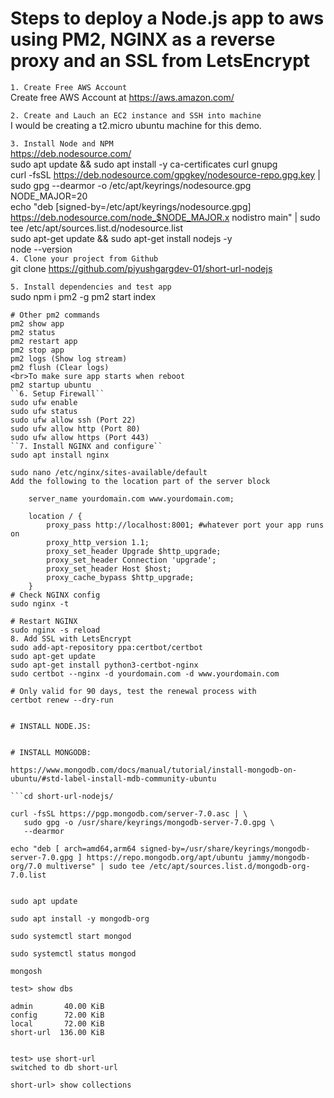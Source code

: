 # Steps to deploy a Node.js app to aws using PM2, NGINX as a reverse proxy and an SSL from LetsEncrypt
``1. Create Free AWS Account``
<br>Create free AWS Account at https://aws.amazon.com/

``2. Create and Lauch an EC2 instance and SSH into machine``
<br>I would be creating a t2.micro ubuntu machine for this demo.

``3. Install Node and NPM``
<br>https://deb.nodesource.com/
<br>sudo apt update && sudo apt install -y ca-certificates curl gnupg
<br>curl -fsSL https://deb.nodesource.com/gpgkey/nodesource-repo.gpg.key | sudo gpg --dearmor -o /etc/apt/keyrings/nodesource.gpg
<br>NODE_MAJOR=20
<br>echo "deb [signed-by=/etc/apt/keyrings/nodesource.gpg] https://deb.nodesource.com/node_$NODE_MAJOR.x nodistro main" | sudo tee /etc/apt/sources.list.d/nodesource.list
<br>sudo apt-get update && sudo apt-get install nodejs -y
<br>node --version<br>
``4. Clone your project from Github``
<br>git clone https://github.com/piyushgargdev-01/short-url-nodejs

``5. Install dependencies and test app``
<br>sudo npm i pm2 -g
pm2 start index
```
# Other pm2 commands
pm2 show app
pm2 status
pm2 restart app
pm2 stop app
pm2 logs (Show log stream)
pm2 flush (Clear logs)
<br>To make sure app starts when reboot
pm2 startup ubuntu
``6. Setup Firewall``
sudo ufw enable
sudo ufw status
sudo ufw allow ssh (Port 22)
sudo ufw allow http (Port 80)
sudo ufw allow https (Port 443)
``7. Install NGINX and configure``
sudo apt install nginx

sudo nano /etc/nginx/sites-available/default
Add the following to the location part of the server block

    server_name yourdomain.com www.yourdomain.com;

    location / {
        proxy_pass http://localhost:8001; #whatever port your app runs on
        proxy_http_version 1.1;
        proxy_set_header Upgrade $http_upgrade;
        proxy_set_header Connection 'upgrade';
        proxy_set_header Host $host;
        proxy_cache_bypass $http_upgrade;
    }
# Check NGINX config
sudo nginx -t

# Restart NGINX
sudo nginx -s reload
8. Add SSL with LetsEncrypt
sudo add-apt-repository ppa:certbot/certbot
sudo apt-get update
sudo apt-get install python3-certbot-nginx
sudo certbot --nginx -d yourdomain.com -d www.yourdomain.com

# Only valid for 90 days, test the renewal process with
certbot renew --dry-run


# INSTALL NODE.JS:


# INSTALL MONGODB:

https://www.mongodb.com/docs/manual/tutorial/install-mongodb-on-ubuntu/#std-label-install-mdb-community-ubuntu

```cd short-url-nodejs/

curl -fsSL https://pgp.mongodb.com/server-7.0.asc | \
   sudo gpg -o /usr/share/keyrings/mongodb-server-7.0.gpg \
   --dearmor

echo "deb [ arch=amd64,arm64 signed-by=/usr/share/keyrings/mongodb-server-7.0.gpg ] https://repo.mongodb.org/apt/ubuntu jammy/mongodb-org/7.0 multiverse" | sudo tee /etc/apt/sources.list.d/mongodb-org-7.0.list


sudo apt update

sudo apt install -y mongodb-org

sudo systemctl start mongod

sudo systemctl status mongod

mongosh

test> show dbs

admin       40.00 KiB
config      72.00 KiB
local       72.00 KiB
short-url  136.00 KiB


test> use short-url
switched to db short-url

short-url> show collections
